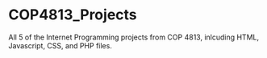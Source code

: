 # COP4813_Projects
All 5 of the Internet Programming projects from COP 4813, inlcuding HTML, Javascript, CSS, and PHP files.
